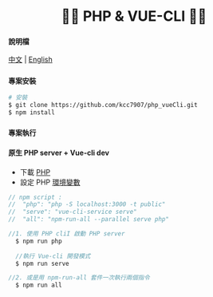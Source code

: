 <h1 align="center"> 👩‍💻 PHP & VUE-CLI 👩‍💻 </h1>

### `說明檔`
 [中文]() | [English]()


### `專案安裝`
```bash
# 安裝
$ git clone https://github.com/kcc7907/php_vueCli.git
$ npm install
```

### `專案執行`
#### 原生 PHP server + Vue-cli dev
- 下載 [PHP]()
- 設定 PHP [環境變數]()
```javascript
// npm script : 
//  "php": "php -S localhost:3000 -t public"
//  "serve": "vue-cli-service serve"
//  "all": "npm-run-all --parallel serve php"

//1. 使用 PHP cliI 啟動 PHP server 
  $ npm run php
  
  //執行 Vue-cli 開發模式
  $ npm run serve

//2. 或是用 npm-run-all 套件一次執行兩個指令
  $ npm run all
```
